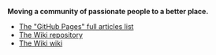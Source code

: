 **Moving a community of passionate people to a better place.**

* [The "GitHub Pages" full articles list](https://technet2.github.io/Wiki/articles/) 
* [The Wiki repository](https://github.com/technet2/Wiki)
* [The Wiki wiki](https://github.com/technet2/Wiki/wiki])